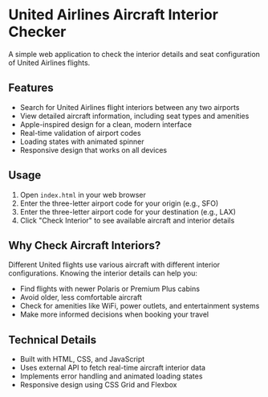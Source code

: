 # United Airlines Aircraft Interior Checker

A simple web application to check the interior details and seat configuration of United Airlines flights.

## Features

- Search for United Airlines flight interiors between any two airports
- View detailed aircraft information, including seat types and amenities
- Apple-inspired design for a clean, modern interface
- Real-time validation of airport codes
- Loading states with animated spinner
- Responsive design that works on all devices

## Usage

1. Open `index.html` in your web browser
2. Enter the three-letter airport code for your origin (e.g., SFO)
3. Enter the three-letter airport code for your destination (e.g., LAX)
4. Click "Check Interior" to see available aircraft and interior details

## Why Check Aircraft Interiors?

Different United flights use various aircraft with different interior configurations. Knowing the interior details can help you:

- Find flights with newer Polaris or Premium Plus cabins
- Avoid older, less comfortable aircraft
- Check for amenities like WiFi, power outlets, and entertainment systems
- Make more informed decisions when booking your travel

## Technical Details

- Built with HTML, CSS, and JavaScript
- Uses external API to fetch real-time aircraft interior data
- Implements error handling and animated loading states
- Responsive design using CSS Grid and Flexbox